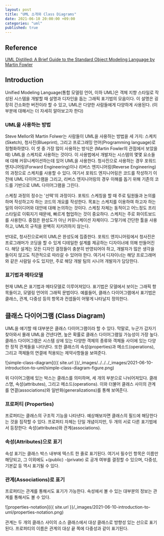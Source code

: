 ```yaml
---
layout: post
title: "UML 소개와 Class Diagrams"
date: 2021-06-10 20:00:00 +09:00
categories: "uml"
published: true
---
```


## Reference

[UML Distilled: A Brief Guide to the Standard Object Modeling Language by Martin Fowler](https://www.amazon.com/UML-Distilled-Standard-Modeling-Language/dp/0321193687)

## Introduction

Unified Modeling Language(통합 모델링 언어, 이하 UML)은 객체 지향 스타일로 작성된 시스템을 개발할 때 설명과 디자인을 돕는 그래픽 표기법의 모음이다.
이 설명은 굉장히 간소화한 버전이라 할 수 있고, UML은 다양한 사람들에게 다양하게 사용된다. (이 부분에 대해서는 더 자세히 알아보고자 한다)

### UML을 사용하는 방법

Steve Mellor와 Martin Folwer는 사람들이 UML을 사용하는 방법을 세 가지: 스케치(Sketch), 청사진(Blueprint), 그리고 프로그래밍 언어(Programming language)로 정형화하였다.
이 셋 중 가장 많이 사용하는 방식은 (Martin Fowler의 관점에서 보았을 때) UML을 스케치로 사용하는 것이다. 이 사용법에서 개발자는 시스템의 몇몇 요소들에 대해 커뮤니케이션하는데 있어 UML을 사용한다.
청사진으로 사용하는 경우 포워드 엔지니어링(Forward Engineering)이나 리버스 엔지니어링(Reverse Engineering)의 과정으로 스케치를 사용할 수 있다. 여기서 포워드 엔지니어링은 코드를 작성하기 이전에 UML 다이어그램을 그리고, 리버스 엔지니어링의 경우 이해를 돕기 위해 기존의 코드를 기반으로 UML 다이어그램을 그린다.

스케칭 과정의 정수는 '선택'의 과정이다. 포워드 스케칭을 할 때 주로 팀원들과 논의를 하며 작성하고자 하는 코드의 개요를 작성한다. 목표는 스케치를 이용하여 하고자 하는 일의 아이디어와 대안에 대해 논의하는 것이다.
스케칭 자체는 동적이고 어느정도 프리스타일로 이뤄지기 때문에, 빠르게 협업하는 것이 중요하다. 스케치는 주로 화이트보드를 사용한다. 중점은 완성도가 아닌 커뮤니케이션 자체이다. 그렇기에 간단한 툴을 사용하고, UML의 규칙을 완벽히 지키려하지 않는다.

반대로, 청사진으로써의 UML은 완성도에 집중한다. 포워드 엔지니어링에서 청사진은 프로그래머가 코딩을 할 수 있게 디테일한 설계를 제공하는 디자이너에 의해 만들어진다. 해당 설계는 모든 디자인 결정들이 충분히 반영되어야 하고, 개발자가 많은 생각을 들이지 않고도 직관적으로 따라갈 수 있어야 한다. 여기서 디자이너는 해당 프로그래머와 같은 사람일 수도 있지만, 주로 해당 개발 팀의 시니어 개발자가 담당한다.

### 표기법과 메타모델

현재 UML은 표기법과 메타모델로 이루어져있다. 표기법은 모델에서 보이는 그래픽 항목들이고, 모델링 언어의 그래픽 문법이다.
예를들어, 클래스 다이어그램에서 표기법은 클래스, 관계, 다중성 등의 항목과 컨셉들이 어떻게 나타날지 정의한다.

## 클래스 다이어그램 (Class Diagram)

UML을 얘기할 때 대부분은 클래스 다이어그램이라 할 수 있다. 막말로, 누군가 갑자기 찾아와서 몰래 UML을 건넨다면, 높은 확률로 클래스 다이어그램일 가능성이 가장 높다.
클래스 다이어그램은 시스템 상에 있는 다양한 객체의 종류와 객체들 사이에 있는 다양한 정적 관계들을 나타낸다. 또한 클래스의 속성(properties)과 메소드(operations), 그리고 객체들의 연결에 적용되는 제약사항들을 보여준다.

![simple-class-diagram]({{ site.url }}/\_images/../../../\_images/2021-06-10-introduction-to-uml/simple-class-diagram-figure.png)

위 다이어그램에 있는 박스는 클래스를 의미하며, 세 개의 부분으로 나뉘어져있다. 클래스명, 속성(attributes), 그리고 메소드(operations). 이와 더불어 클래스 사이의 관계를 연결(associations)와 일반화(generalizations)를 통해 보여준다.

### 프로퍼티 (Properties)

프로퍼티는 클래스의 구조적 기능을 나타낸다. 예상해보자면 클래스의 필드에 해당한다는 것을 짐작할 수 있다. 프로퍼티 자체는 단일 개념이지만, 두 개의 서로 다른 표기법에서 등장한다: 속성(attributes)와 관계(associations).

### 속성(Attributes)으로 표기

속성 표기는 클래스 박스 내부에 텍스트 한 줄로 표기된다. 여기서 필수인 항목은 이름만 해당되고, 그 이외에도 +(public) -(private) 로 공개 여부를 결정할 수 있으며, 다중성, 기본값 등 역시 표기될 수 있다.

### 관계(Associations)로 표기

프로퍼티는 관계를 통해서도 표기가 가능한다. 속성에서 볼 수 있는 대부분의 정보는 관계를 통해서도 볼 수 있다.

![properties-notation]({{ site.url }}/\_images/2021-06-10-introduction-to-uml/properties-notation.png)

관계는 두 개의 클래스 사이의 소스 클래스에서 대상 클래스로 방향성 있는 선으로 표기된다. 프로퍼티의 이름은 관계의 대상 끝 쪽에 다중성과 같이 표기된다.
